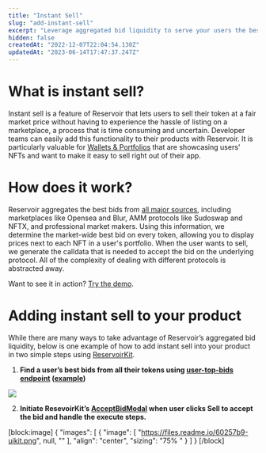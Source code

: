 ```yaml
---
title: "Instant Sell"
slug: "add-instant-sell"
excerpt: "Leverage aggregated bid liquidity to serve your users the best bids on their NFTs"
hidden: false
createdAt: "2022-12-07T22:04:54.130Z"
updatedAt: "2023-06-14T17:47:37.247Z"
---
```

# What is instant sell?

Instant sell is a feature of Reservoir that lets users to sell their token at a fair market price without having to experience the hassle of listing on a marketplace, a process that is time consuming and uncertain. Developer teams can easily add this functionality to their products with Reservoir. It is particularly valuable for [Wallets & Portfolios](doc:walletportfolio-app) that are showcasing users' NFTs and want to make it easy to sell right out of their app. 

# How does it work?

Reservoir aggregates the best bids from [all major sources](doc:supported-marketplaces), including marketplaces like Opensea and Blur, AMM protocols like Sudoswap and NFTX, and professional market makers. Using this information, we determine the market-wide best bid on every token, allowing you to display prices next to each NFT in a user's portfolio. When the user wants to sell, we generate the calldata that is needed to accept the bid on the underlying protocol. All of the complexity of dealing with different protocols is abstracted away.

Want to see it in action? [Try the demo](https://instantsell.io/).

# Adding instant sell to your product

While there are many ways to take advantage of Reservoir’s aggregated bid liquidity, below is one example of how to add instant sell into your product in two simple steps using [ReservoirKit](https://docs.reservoir.tools/reference/reservoirkit).

1. **Find a user’s best bids from all their tokens using [user-top-bids endpoint](https://docs.reservoir.tools/reference/getordersusersusertopbidsv2) ([example](https://api.reservoir.tools/orders/users/0xD5c0D17cCb9071D27a4F7eD8255F59989b9aee0d/top-bids/v1?optimizeCheckoutURL=false&normalizeRoyalties=false&sortBy=floorDifferencePercentage&sortDirection=desc&limit=20))**

![](https://files.readme.io/afab20e-Screen_Shot_2022-12-07_at_5.36.18_PM.png)

2. **Initiate ResevoirKit’s [AcceptBidModal](https://docs.reservoir.tools/reference/acceptbid-modal) when user clicks Sell to accept the bid and handle the execute steps.**

[block:image]
{
  "images": [
    {
      "image": [
        "https://files.readme.io/60257b9-uikit.png",
        null,
        ""
      ],
      "align": "center",
      "sizing": "75% "
    }
  ]
}
[/block]